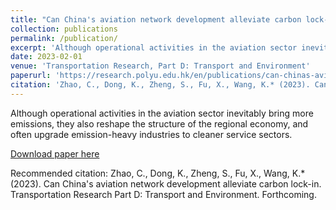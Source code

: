 ```yaml
---
title: "Can China's aviation network development alleviate carbon lock-in"
collection: publications
permalink: /publication/
excerpt: 'Although operational activities in the aviation sector inevitably bring more emissions, they also reshape the structure of the regional economy, and often upgrade emission-heavy industries to cleaner service sectors. Thus, the'
date: 2023-02-01
venue: 'Transportation Research, Part D: Transport and Environment'
paperurl: 'https://research.polyu.edu.hk/en/publications/can-chinas-aviation-network-development-alleviate-carbon-lock-in'
citation: 'Zhao, C., Dong, K., Zheng, S., Fu, X., Wang, K.* (2023). Can China aviation network development alleviate carbon lock-in. Transportation Research Part D: Transport and Environment. Forthcoming.'
---
```

Although operational activities in the aviation sector inevitably bring more emissions, they also reshape the structure of the regional economy, and often upgrade emission-heavy industries to cleaner service sectors. 

[Download paper here](https://research.polyu.edu.hk/en/publications/can-chinas-aviation-network-development-alleviate-carbon-lock-in)

Recommended citation: Zhao, C., Dong, K., Zheng, S., Fu, X., Wang, K.* (2023). Can China's aviation network development alleviate carbon lock-in. Transportation Research Part D: Transport and Environment. Forthcoming.